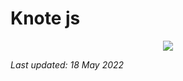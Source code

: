 # Knote js

<div align="center">
    <a href="https://learnk8s.io/"><img src="https://avatars.githubusercontent.com/u/31817372?s=200&v=4" /></a>
</div>


_Last updated: 18 May 2022_
